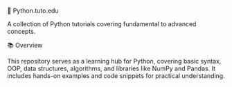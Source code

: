 📝 Python.tuto.edu

A collection of Python tutorials covering fundamental to advanced concepts.

📚 Overview

This repository serves as a learning hub for Python, covering basic syntax, OOP, data structures, algorithms, and libraries like NumPy and Pandas. It includes hands-on examples and code snippets for practical understanding.


